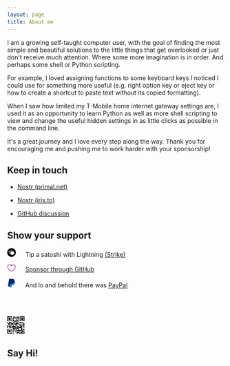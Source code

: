 ```yaml
---
layout: page
title: About me
---
```


I am a growing self-taught computer user, with the goal of finding the most simple and beautiful solutions to the little things that get overlooked or just don't receive much attention. Where some more imagination is in order. And perhaps some shell or Python scripting.

For example, I loved assigning functions to some keyboard keys I noticed I could use for something more useful (e.g. right option key or eject key or how to create a shortcut to paste text without its copied formatting).

When I saw how limited my T-Mobile home internet gateway settings are, I used it as an opportunity to learn Python as well as more shell scripting to view and change the useful hidden settings in as little clicks as possible in the command line.

It's a great journey and I love every step along the way. Thank you for encouraging me and pushing me to work harder with your sponsorship!

## Keep in touch

- [Nostr (primal.net)](https://primal.net/profile/npub1vy40z9dxr943vkz6xp54elflf7hxcly46q2qwcpvzfy47qq3syxqqchgk3)

- [Nostr (iris.to)](https://iris.to/verity)

- [GitHub discussion](https://github.com/verityj/verityj.github.io/discussions/1)

## Show your support

<img src="/assets/images/strike.png" width="20px;" /> &emsp; Tip a satoshi with Lightning [(Strike)](https://strike.me/verity/)

<img src="/assets/images/sponsor.png" width="20px;" /> &emsp; [Sponsor through GitHub](https://github.com/sponsors/verityj/) 

<img src="/assets/images/p.png" width="20px;" /> &emsp; And lo and behold there was [PayPal](https://www.paypal.com/donate/?hosted_button_id=D2SU4GD8PEXCW)

<img class="centered" width="8%;" style="margin-top: 50px;" src="/assets/images/qr-primal-verity.png" />

## Say Hi!

<div class="nocomment">
  <script src="https://nocomment.fiatjaf.com/embed.js" id="nocomment" data-owner="npub1vy40z9dxr943vkz6xp54elflf7hxcly46q2qwcpvzfy47qq3syxqqchgk3" data-custom-base="note1z7lysage232ukggx69plhc2gr7y63zvech3grm9td6033w3tetzsrh640q">
  </script>
</div>
